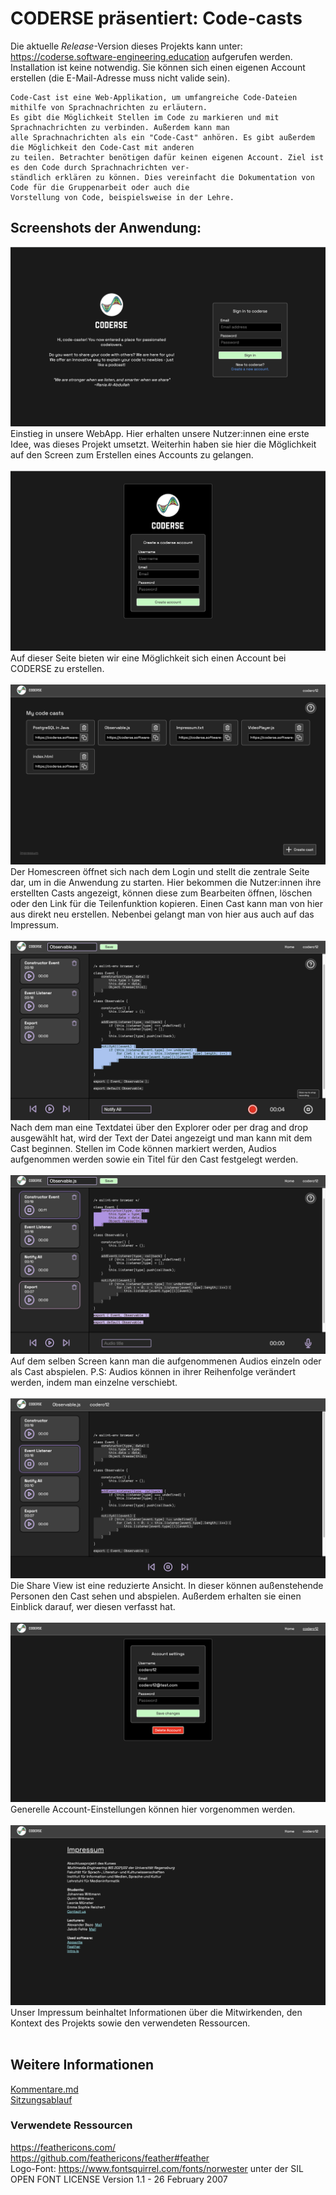 # CODERSE präsentiert: Code-casts

Die aktuelle _Release_-Version dieses Projekts kann unter: https://coderse.software-engineering.education aufgerufen werden.
Installation ist keine notwendig. Sie können sich einen eigenen Account erstellen (die E-Mail-Adresse muss nicht valide sein).

```
Code-Cast ist eine Web-Applikation, um umfangreiche Code-Dateien mithilfe von Sprachnachrichten zu erläutern. 
Es gibt die Möglichkeit Stellen im Code zu markieren und mit Sprachnachrichten zu verbinden. Außerdem kann man 
alle Sprachnachrichten als ein "Code-Cast" anhören. Es gibt außerdem die Möglichkeit den Code-Cast mit anderen 
zu teilen. Betrachter benötigen dafür keinen eigenen Account. Ziel ist es den Code durch Sprachnachrichten ver-
ständlich erklären zu können. Dies vereinfacht die Dokumentation von Code für die Gruppenarbeit oder auch die 
Vorstellung von Code, beispielsweise in der Lehre.

```


## Screenshots der Anwendung:

![LogInScreen](/images/LogIn.png) 
Einstieg in unsere WebApp. Hier erhalten unsere Nutzer:innen eine erste Idee, was dieses Projekt umsetzt. Weiterhin haben sie hier die Möglichkeit auf den Screen zum Erstellen eines Accounts zu gelangen.
<br /><br />
![SignInScreen](/images/SignIn.png) 
Auf dieser Seite bieten wir eine Möglichkeit sich einen Account bei CODERSE zu erstellen.
<br /><br />
![HomeScreen](/images/HomeScreen.png) 
Der Homescreen öffnet sich nach dem Login und stellt die zentrale Seite dar, um in die Anwendung zu starten.
Hier bekommen die Nutzer:innen ihre erstellten Casts angezeigt, können diese zum Bearbeiten öffnen, löschen oder den Link für die Teilenfunktion kopieren. Einen Cast kann man von hier aus direkt neu erstellen.
Nebenbei gelangt man von hier aus auch auf das Impressum.
<br /><br />
![CreateCast](/images/RecordAudio.png) 
Nach dem man eine Textdatei über den Explorer oder per drag and drop ausgewählt hat, wird der Text der Datei angezeigt und man kann mit dem Cast beginnen. Stellen im Code können markiert werden, Audios aufgenommen werden sowie ein Titel für den Cast festgelegt werden.
<br /><br />
![PlayCast](/images/PlayCast.png) 
Auf dem selben Screen kann man die aufgenommenen Audios einzeln oder als Cast abspielen. P.S: Audios können in ihrer Reihenfolge verändert werden, indem man einzelne verschiebt.
<br /><br />
![ShareView](/images/ShareView.png) 
Die Share View ist eine reduzierte Ansicht. In dieser können außenstehende Personen den Cast sehen und abspielen.
Außerdem erhalten sie einen Einblick darauf, wer diesen verfasst hat.
<br /><br />
![AccountSettings](/images/AccountSettings.png) 
Generelle Account-Einstellungen können hier vorgenommen werden.
<br /><br />
![Impressum](/images/Impressum.png) 
Unser Impressum beinhaltet Informationen über die Mitwirkenden, den Kontext des Projekts sowie den verwendeten Ressourcen.
<br /><br />

## Weitere Informationen

[Kommentare.md](Kommentare.md) <br />
[Sitzungsablauf](SessionLog.md)

### Verwendete Ressourcen
https://feathericons.com/ <br />
https://github.com/feathericons/feather#feather <br />
Logo-Font: https://www.fontsquirrel.com/fonts/norwester unter der SIL OPEN FONT LICENSE Version 1.1 - 26 February 2007
